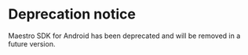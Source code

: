 # Deprecation notice

Maestro SDK for Android has been deprecated and will be removed in a future version.
